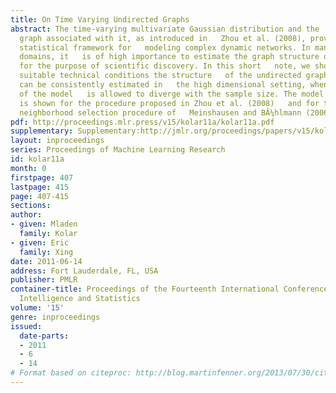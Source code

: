 ```yaml
---
title: On Time Varying Undirected Graphs
abstract: The time-varying multivariate Gaussian distribution and the   undirected
  graph associated with it, as introduced in   Zhou et al. (2008), provide a useful
  statistical framework for   modeling complex dynamic networks. In many application
  domains, it   is of high importance to estimate the graph structure of the model   consistently
  for the purpose of scientific discovery. In this short   note, we show that under
  suitable technical conditions the structure   of the undirected graphical model
  can be consistently estimated in   the high dimensional setting, when the dimensionality
  of the model   is allowed to diverge with the sample size. The model selection   consistency
  is shown for the procedure proposed in Zhou et al. (2008)   and for the modified
  neighborhood selection procedure of   Meinshausen and BÃ¼hlmann (2006). [pdf][supplementary]
pdf: http://proceedings.mlr.press/v15/kolar11a/kolar11a.pdf
supplementary: Supplementary:http://jmlr.org/proceedings/papers/v15/kolar11a/kolar11aSupple.pdf
layout: inproceedings
series: Proceedings of Machine Learning Research
id: kolar11a
month: 0
firstpage: 407
lastpage: 415
page: 407-415
sections: 
author:
- given: Mladen
  family: Kolar
- given: Eric
  family: Xing
date: 2011-06-14
address: Fort Lauderdale, FL, USA
publisher: PMLR
container-title: Proceedings of the Fourteenth International Conference on Artificial
  Intelligence and Statistics
volume: '15'
genre: inproceedings
issued:
  date-parts:
  - 2011
  - 6
  - 14
# Format based on citeproc: http://blog.martinfenner.org/2013/07/30/citeproc-yaml-for-bibliographies/
---
```

